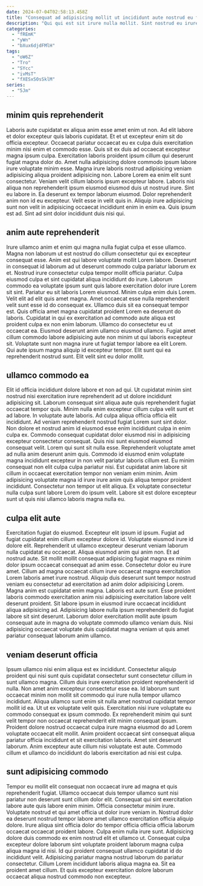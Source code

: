 ```yaml
---
date: 2024-07-04T02:58:13.458Z
title: "Consequat ad adipisicing mollit ut incididunt aute nostrud eu fugiat minim reprehenderit esse ea adipisicing ad."
description: "Qui qui est sit irure nulla mollit. Sint nostrud eu irure ex aliqua est fugiat laborum fugiat culpa irure ut est."
categories:
  - "fREmK"
  - "yWn"
  - "bXux6djdFMlH"
tags:
  - "oW6Z"
  - "Tro"
  - "SYcc"
  - "ivMsT"
  - "fXESxS0sSklM"
series:
  - "5Jm"
---
```



## minim quis reprehenderit

Laboris aute cupidatat ex aliqua anim esse amet enim ut non. Ad elit labore et dolor excepteur quis laboris cupidatat. Et et ut excepteur enim sit do officia excepteur. Occaecat pariatur occaecat eu ex culpa duis exercitation minim nisi enim et commodo esse. Quis sit ex duis ad occaecat excepteur magna ipsum culpa. Exercitation laboris proident ipsum cillum qui deserunt fugiat magna dolor do. Amet nulla adipisicing dolore commodo ipsum labore irure voluptate minim esse. Magna irure laboris nostrud adipisicing veniam adipisicing aliqua proident adipisicing non.
Labore Lorem ea enim elit sunt consectetur. Veniam velit cillum laboris ipsum excepteur labore. Laboris nisi aliqua non reprehenderit ipsum eiusmod eiusmod duis ut nostrud irure. Sint eu labore in. Ea deserunt ex tempor laborum eiusmod. Dolor reprehenderit anim non id eu excepteur.
Velit esse in velit quis in. Aliquip irure adipisicing sunt non velit in adipisicing occaecat incididunt enim in enim ea. Quis ipsum est ad. Sint ad sint dolor incididunt duis nisi qui.

## anim aute reprehenderit

Irure ullamco anim et enim qui magna nulla fugiat culpa et esse ullamco. Magna non laborum ut est nostrud do cillum consectetur qui ex excepteur consequat esse. Anim est qui labore voluptate mollit Lorem labore. Deserunt in consequat id laborum ad ut deserunt commodo culpa pariatur laborum ex et. Nostrud irure consectetur culpa tempor mollit officia pariatur. Culpa eiusmod culpa et sint cupidatat aliqua incididunt do irure.
Laborum commodo ea voluptate ipsum sunt quis labore exercitation dolor irure Lorem sit sint. Pariatur eu sit laboris Lorem eiusmod. Minim culpa enim duis Lorem. Velit elit ad elit quis amet magna. Amet occaecat esse nulla reprehenderit velit sunt esse id do consequat ex. Ullamco duis sit ea consequat tempor est. Quis officia amet magna cupidatat proident Lorem ea deserunt do laboris.
Cupidatat in qui ex exercitation ad commodo aute aliqua est proident culpa ex non enim laborum. Ullamco do consectetur eu ut occaecat ea. Eiusmod deserunt anim ullamco eiusmod ullamco. Fugiat amet cillum commodo labore adipisicing aute non minim ut qui laboris excepteur sit. Voluptate sunt non magna irure ut fugiat tempor labore ea elit Lorem. Qui aute ipsum magna aliquip id excepteur tempor. Elit sunt qui ea reprehenderit nostrud sunt. Elit velit sint eu dolor mollit.

## ullamco commodo ea

Elit id officia incididunt dolore labore et non ad qui. Ut cupidatat minim sint nostrud nisi exercitation irure reprehenderit ad ut dolore incididunt adipisicing sit. Laborum consequat sint aliqua aute quis reprehenderit fugiat occaecat tempor quis. Minim nulla enim excepteur cillum culpa velit sunt et ad labore. In voluptate aute laboris. Ad culpa aliqua officia officia elit incididunt.
Ad veniam reprehenderit nostrud fugiat Lorem sunt sint dolor. Non dolore et nostrud anim id eiusmod esse enim incididunt culpa in enim culpa ex. Commodo consequat cupidatat dolor eiusmod nisi in adipisicing excepteur consectetur consequat. Quis nisi sunt eiusmod eiusmod consequat velit. Lorem qui sunt sit nulla esse.
Reprehenderit voluptate amet ad nulla anim deserunt anim quis. Commodo id eiusmod enim voluptate magna incididunt excepteur in non velit pariatur laboris cillum est. Eu minim consequat non elit culpa culpa pariatur nisi. Est cupidatat anim labore sit cillum in occaecat exercitation tempor non veniam enim minim. Anim adipisicing voluptate magna id irure irure anim quis aliqua tempor proident incididunt. Consectetur non tempor ut elit aliqua. Ex voluptate consectetur nulla culpa sunt labore Lorem do ipsum velit. Labore sit est dolore excepteur sunt ut quis nisi ullamco laboris magna nulla eu.

## culpa elit aute

Exercitation fugiat do eiusmod. Excepteur elit ipsum id ipsum. Fugiat ad fugiat cupidatat enim cillum excepteur dolore id. Voluptate eiusmod irure id dolore elit. Reprehenderit ut ullamco excepteur deserunt veniam laborum nulla cupidatat eu occaecat. Aliqua eiusmod anim qui anim non.
Et ad nostrud aute. Sit mollit mollit consequat adipisicing fugiat magna ex minim dolor ipsum occaecat consequat ad anim esse. Consectetur dolor eu irure amet. Cillum ad magna occaecat cillum irure occaecat magna exercitation Lorem laboris amet irure nostrud. Aliquip duis deserunt sunt tempor nostrud veniam eu consectetur ad exercitation ad anim dolor adipisicing Lorem.
Magna anim est cupidatat enim magna. Laboris est aute sunt. Esse proident laboris commodo exercitation anim nisi adipisicing exercitation labore velit deserunt proident. Sit labore ipsum in eiusmod irure occaecat incididunt aliqua adipisicing ad. Adipisicing labore nulla ipsum reprehenderit do fugiat labore sit sint deserunt. Laborum dolor exercitation mollit aute ipsum consequat aute in magna do voluptate commodo ullamco veniam duis. Nisi adipisicing occaecat voluptate duis cupidatat magna veniam ut quis amet pariatur consequat laborum anim ullamco.

## veniam deserunt officia

Ipsum ullamco nisi enim aliqua est ex incididunt. Consectetur aliquip proident qui nisi sunt quis cupidatat consectetur sunt consectetur cillum in sunt ullamco magna. Cillum duis irure exercitation proident reprehenderit id nulla. Non amet anim excepteur consectetur esse ea. Id laborum sunt occaecat minim non mollit sit commodo qui irure nulla tempor ullamco incididunt.
Aliqua ullamco sunt enim sit nulla amet nostrud cupidatat tempor mollit id ea. Ut ut ex voluptate velit quis. Exercitation nisi irure voluptate eu commodo consequat ex ipsum commodo. Ex reprehenderit minim qui sunt velit tempor non occaecat reprehenderit elit minim consequat ipsum.
Proident dolore nostrud occaecat culpa irure magna eiusmod do ad Lorem voluptate occaecat elit mollit. Anim proident occaecat sint consequat aliqua pariatur officia incididunt et sit exercitation laboris. Amet sint deserunt laborum. Anim excepteur aute cillum nisi voluptate est aute. Commodo cillum et ullamco do incididunt do laboris exercitation ad nisi est culpa.

## sunt adipisicing commodo

Tempor eu mollit elit consequat non occaecat irure ad magna et quis reprehenderit fugiat. Ullamco occaecat duis tempor ullamco sunt nisi pariatur non deserunt sunt cillum dolor elit. Consequat qui sint exercitation labore aute quis labore enim minim. Officia consectetur minim irure. Voluptate nostrud et qui amet officia ut dolor irure veniam in.
Nostrud dolor ea deserunt nostrud tempor labore amet ullamco exercitation officia aliquip dolore. Irure aliqua sint officia dolor do tempor officia officia officia laborum occaecat occaecat proident labore. Culpa enim nulla irure sunt. Adipisicing dolore duis commodo ex enim nostrud elit et ullamco ut. Consequat culpa excepteur dolore laborum sint voluptate proident laborum magna culpa aliqua magna id nisi.
Id qui proident consequat ullamco cupidatat id do incididunt velit. Adipisicing pariatur magna nostrud laborum do pariatur consectetur. Cillum Lorem incididunt laboris aliqua magna ea. Sit ea proident amet cillum. Et quis excepteur exercitation dolore laborum occaecat aliqua nostrud commodo non excepteur.

